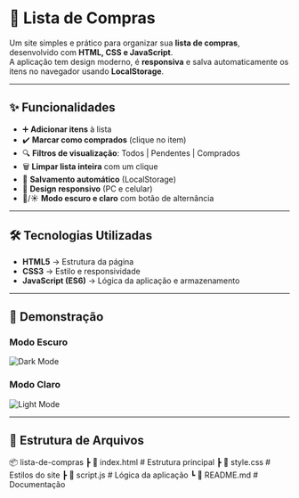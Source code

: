 # 🛒 Lista de Compras

Um site simples e prático para organizar sua **lista de compras**, desenvolvido com **HTML, CSS e JavaScript**.  
A aplicação tem design moderno, é **responsiva** e salva automaticamente os itens no navegador usando **LocalStorage**.  

---

## ✨ Funcionalidades

- ➕ **Adicionar itens** à lista  
- ✔️ **Marcar como comprados** (clique no item)  
- 🔍 **Filtros de visualização**: Todos | Pendentes | Comprados  
- 🗑 **Limpar lista inteira** com um clique  
- 💾 **Salvamento automático** (LocalStorage)  
- 📱 **Design responsivo** (PC e celular)  
- 🌙/☀️ **Modo escuro e claro** com botão de alternância  

---

## 🛠 Tecnologias Utilizadas

- **HTML5** → Estrutura da página  
- **CSS3** → Estilo e responsividade  
- **JavaScript (ES6)** → Lógica da aplicação e armazenamento  

---

## 📸 Demonstração

### Modo Escuro
![Dark Mode](https://via.placeholder.com/600x350.png?text=Dark+Mode+-+Lista+de+Compras)

### Modo Claro
![Light Mode](https://via.placeholder.com/600x350.png?text=Light+Mode+-+Lista+de+Compras)

---

## 📂 Estrutura de Arquivos

📦 lista-de-compras
┣ 📜 index.html # Estrutura principal
┣ 📜 style.css # Estilos do site
┣ 📜 script.js # Lógica da aplicação
┗ 📜 README.md # Documentação
